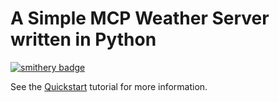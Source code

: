 # A Simple MCP Weather Server written in Python

[![smithery badge](https://smithery.ai/badge/@jennyyyyyy7528-cell/mcpserverhw3)](https://smithery.ai/server/@jennyyyyyy7528-cell/mcpserverhw3)

See the [Quickstart](https://modelcontextprotocol.io/quickstart) tutorial for more information.